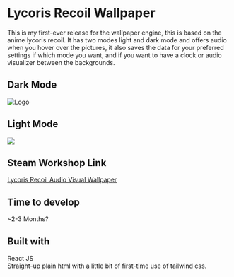 # Lycoris Recoil Wallpaper
This is my first-ever release for the wallpaper engine, this is based on the anime lycoris recoil. It has two modes light and dark mode and offers audio when you hover over the pictures, it also saves the data for your preferred settings if which mode you want, and if you want to have a clock or audio visualizer between the backgrounds.

##  Dark Mode
<img src="https://i.imgur.com/tliEz2r.png" alt="Logo" />

##  Light Mode
<img src="https://i.imgur.com/VVtQtdi.png" />

##  Steam Workshop Link
[Lycoris Recoil Audio Visual Wallpaper](https://steamcommunity.com/sharedfiles/filedetails/?id=2867030259)

## Time to develop
~2-3 Months?

## Built with
React JS  <br/>
Straight-up plain html with a little bit of first-time use of tailwind css.
